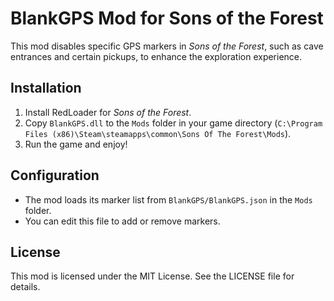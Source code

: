 # BlankGPS Mod for Sons of the Forest

This mod disables specific GPS markers in *Sons of the Forest*, such as cave entrances and certain pickups, to enhance the exploration experience.

## Installation
1. Install RedLoader for *Sons of the Forest*.
2. Copy `BlankGPS.dll` to the `Mods` folder in your game directory (`C:\Program Files (x86)\Steam\steamapps\common\Sons Of The Forest\Mods`).
3. Run the game and enjoy!

## Configuration
- The mod loads its marker list from `BlankGPS/BlankGPS.json` in the `Mods` folder.
- You can edit this file to add or remove markers.

## License
This mod is licensed under the MIT License. See the LICENSE file for details.
